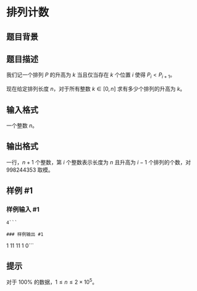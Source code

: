 # 排列计数

## 题目背景



## 题目描述

我们记一个排列 $P$ 的升高为 $k$ 当且仅当存在 $k$ 个位置 $i$ 使得 $P_i<P_{i+1}$。

现在给定排列长度 $n$，对于所有整数 $k\in [0,n]$ 求有多少个排列的升高为 $k$。

## 输入格式

一个整数 $n$。

## 输出格式

一行，$n+1$ 个整数，第 $i$ 个整数表示长度为 $n$ 且升高为 $i-1$ 个排列的个数，对 $998244353$ 取模。

## 样例 #1

### 样例输入 #1
```
4```

### 样例输出 #1

```
1 11 11 1 0```

## 提示

对于 $100\%$ 的数据，$1\leq n\leq 2\times 10^5$。
